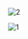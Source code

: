 ![2](https://github.com/MayahCatorce/CPE-019---CPE32S3/assets/157819677/24fbbfd5-b89d-49fe-8f0e-f3fa9c93038d)

![1](https://github.com/MayahCatorce/CPE-019---CPE32S3/assets/157819677/951387b0-268f-4d23-8bc1-a8518d8bcb40)
